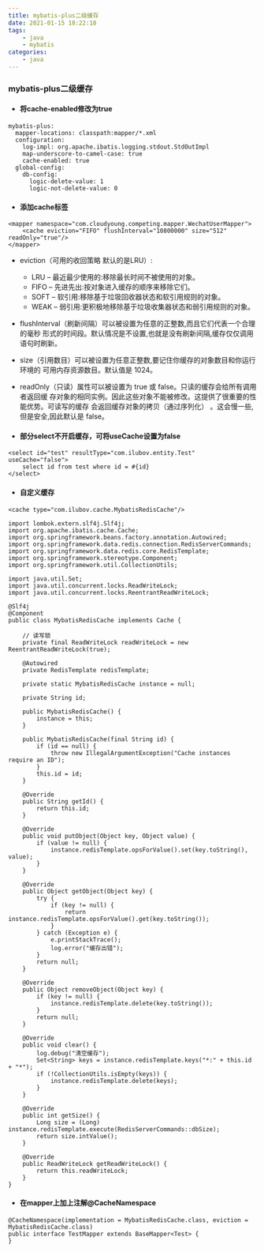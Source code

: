 ```yaml
---
title: mybatis-plus二级缓存
date: 2021-01-15 18:22:18
tags:
    - java
    - mybatis
categories:
    - java
---
```


### mybatis-plus二级缓存

* #### 将cache-enabled修改为true
```
mybatis-plus:
  mapper-locations: classpath:mapper/*.xml
  configuration:
    log-impl: org.apache.ibatis.logging.stdout.StdOutImpl
    map-underscore-to-camel-case: true    
    cache-enabled: true
  global-config:
    db-config:
      logic-delete-value: 1
      logic-not-delete-value: 0
```

* #### 添加cache标签
```
<mapper namespace="com.cloudyoung.competing.mapper.WechatUserMapper">
    <cache eviction="FIFO" flushInterval="10800000" size="512" readOnly="true"/>
</mapper>
```
* eviction（可用的收回策略 默认的是LRU）:
    * LRU – 最近最少使用的:移除最长时间不被使用的对象。
    * FIFO – 先进先出:按对象进入缓存的顺序来移除它们。
    * SOFT – 软引用:移除基于垃圾回收器状态和软引用规则的对象。
    * WEAK – 弱引用:更积极地移除基于垃圾收集器状态和弱引用规则的对象。
* flushInterval（刷新间隔）可以被设置为任意的正整数,而且它们代表一个合理的毫秒 形式的时间段。默认情况是不设置,也就是没有刷新间隔,缓存仅仅调用语句时刷新。
* size（引用数目）可以被设置为任意正整数,要记住你缓存的对象数目和你运行环境的 可用内存资源数目。默认值是 1024。
* readOnly（只读）属性可以被设置为 true 或 false。只读的缓存会给所有调用者返回缓 存对象的相同实例。因此这些对象不能被修改。这提供了很重要的性能优势。可读写的缓存 会返回缓存对象的拷贝（通过序列化） 。这会慢一些,但是安全,因此默认是 false。

* #### 部分select不开启缓存，可将useCache设置为false
```
<select id="test" resultType="com.ilubov.entity.Test" useCache="false">
    select id from test where id = #{id}
</select>
```

* #### 自定义缓存
```
<cache type="com.ilubov.cache.MybatisRedisCache"/>
```

```
import lombok.extern.slf4j.Slf4j;
import org.apache.ibatis.cache.Cache;
import org.springframework.beans.factory.annotation.Autowired;
import org.springframework.data.redis.connection.RedisServerCommands;
import org.springframework.data.redis.core.RedisTemplate;
import org.springframework.stereotype.Component;
import org.springframework.util.CollectionUtils;

import java.util.Set;
import java.util.concurrent.locks.ReadWriteLock;
import java.util.concurrent.locks.ReentrantReadWriteLock;

@Slf4j
@Component
public class MybatisRedisCache implements Cache {

    // 读写锁
    private final ReadWriteLock readWriteLock = new ReentrantReadWriteLock(true);

    @Autowired
    private RedisTemplate redisTemplate;

    private static MybatisRedisCache instance = null;

    private String id;

    public MybatisRedisCache() {
        instance = this;
    }

    public MybatisRedisCache(final String id) {
        if (id == null) {
            throw new IllegalArgumentException("Cache instances require an ID");
        }
        this.id = id;
    }

    @Override
    public String getId() {
        return this.id;
    }

    @Override
    public void putObject(Object key, Object value) {
        if (value != null) {
            instance.redisTemplate.opsForValue().set(key.toString(), value);
        }
    }

    @Override
    public Object getObject(Object key) {
        try {
            if (key != null) {
                return instance.redisTemplate.opsForValue().get(key.toString());
            }
        } catch (Exception e) {
            e.printStackTrace();
            log.error("缓存出错");
        }
        return null;
    }

    @Override
    public Object removeObject(Object key) {
        if (key != null) {
            instance.redisTemplate.delete(key.toString());
        }
        return null;
    }

    @Override
    public void clear() {
        log.debug("清空缓存");
        Set<String> keys = instance.redisTemplate.keys("*:" + this.id + "*");
        if (!CollectionUtils.isEmpty(keys)) {
            instance.redisTemplate.delete(keys);
        }
    }

    @Override
    public int getSize() {
        Long size = (Long) instance.redisTemplate.execute(RedisServerCommands::dbSize);
        return size.intValue();
    }

    @Override
    public ReadWriteLock getReadWriteLock() {
        return this.readWriteLock;
    }
}
```

* #### 在mapper上加上注解@CacheNamespace
```
@CacheNamespace(implementation = MybatisRedisCache.class, eviction = MybatisRedisCache.class)
public interface TestMapper extends BaseMapper<Test> {
}
```
